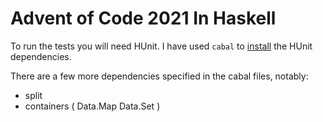 # Advent of Code 2021 In Haskell

To run the tests you will need HUnit. I have used `cabal` to [install](https://gist.github.com/peteanning/e3cb8c9aef4318cbaf46d5e1abf3d06a) the HUnit
dependencies. 

There are a few more dependencies specified in the cabal files, notably:
- split
- containers ( Data.Map Data.Set )

